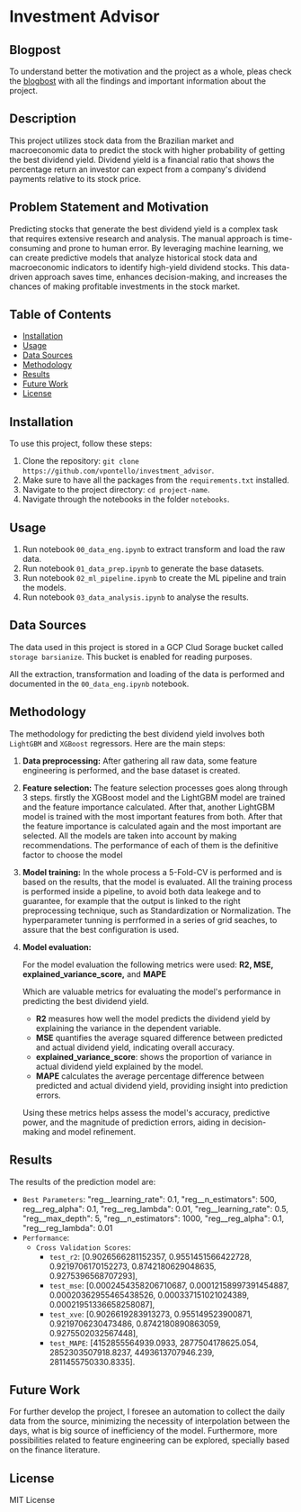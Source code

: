 # Investment Advisor

## Blogpost

To understand better the motivation and the project as a whole, pleas check the [blogbost](https://medium.com/@ing.victorpontello/unleashing-ais-power-transforming-investments-with-data-and-analytics-6a06730ed779) with all the findings and important information about the project.

## Description

This project utilizes stock data from the Brazilian market and macroeconomic data to predict the stock with higher probability of getting the best dividend yield. Dividend yield is a financial ratio that shows the percentage return an investor can expect from a company's dividend payments relative to its stock price.

## Problem Statement and Motivation

Predicting stocks that generate the best dividend yield is a complex task that requires extensive research and analysis. The manual approach is time-consuming and prone to human error. By leveraging machine learning, we can create predictive models that analyze historical stock data and macroeconomic indicators to identify high-yield dividend stocks. This data-driven approach saves time, enhances decision-making, and increases the chances of making profitable investments in the stock market.

## Table of Contents

- [Installation](#installation)
- [Usage](#usage)
- [Data Sources](#data-sources)
- [Methodology](#methodology)
- [Results](#results)
- [Future Work](#future-work)
- [License](#license)

## Installation

To use this project, follow these steps:

1. Clone the repository: `git clone https://github.com/vpontello/investment_advisor`.
2. Make sure to have all the packages from the `requirements.txt` installed.
3. Navigate to the project directory: `cd project-name`.
4. Navigate through the notebooks in the folder `notebooks`.


## Usage

1. Run notebook `00_data_eng.ipynb` to extract transform and load the raw data.
2. Run notebook `01_data_prep.ipynb` to generate the base datasets.
3. Run notebook `02_ml_pipeline.ipynb` to create the ML pipeline and train the models.
4. Run notebook `03_data_analysis.ipynb` to analyse the results.

## Data Sources

The data used in this project is stored in a GCP Clud Sorage bucket called `storage barsianize`.
This bucket is enabled for reading purposes.

All the extraction, transformation and loading of the data is performed and documented in the `00_data_eng.ipynb` notebook.

## Methodology

The methodology for predicting the best dividend yield involves both `LightGBM` and `XGBoost` regressors. Here are the main steps:

1. **Data preprocessing:** After gathering all raw data, some feature engineering is performed, and the base dataset is created.

2. **Feature selection:** The feature selection processes goes along through 3 steps. firstly the XGBoost model and the LightGBM model are trained and the feature importance calculated. After that, another LightGBM model is trained with the most important features from both. After that the feature importance is calculated again and the most important are selected. All the models are taken into account by making recommendations. The performance of each of them is the definitive factor to choose the model

3. **Model training:**
 In the whole process a 5-Fold-CV is performed and is based on the results, that the model is evaluated. All the training process is performed inside a pipeline, to avoid both data leakege and to guarantee, for example that the output is linked to the right preprocessing technique, such as Standardization or Normalization. The hyperparameter tunning is perrformed in a series of grid seaches, to assure that the best configuration is used.

4. **Model evaluation:**

    For the model evaluation the following metrics were used:
    **R2, MSE, explained_variance_score,** and **MAPE** 

    Which are valuable metrics for evaluating the model's performance in predicting the best dividend yield.

    * **R2** measures how well the model predicts the dividend yield by explaining the variance in the dependent variable.
    * **MSE** quantifies the average squared difference between predicted and actual dividend yield, indicating overall accuracy.
    * **explained_variance_score**: shows the proportion of variance in actual dividend yield explained by the model.
    * **MAPE** calculates the average percentage difference between predicted and actual dividend yield, providing insight into prediction errors.

    Using these metrics helps assess the model's accuracy, predictive power, and the magnitude of prediction errors, aiding in decision-making and model refinement.

## Results

The results of the prediction model are:
 * `Best Parameters`: "reg__learning_rate": 0.1, "reg__n_estimators": 500, reg__reg_alpha": 0.1, "reg__reg_lambda": 0.01, "reg__learning_rate": 0.5, "reg__max_depth": 5, "reg__n_estimators": 1000, "reg__reg_alpha": 0.1, "reg__reg_lambda": 0.01
 * `Performance`: 
    * `Cross Validation Scores`: 
        * `test_r2`: [0.9026566281152357, 0.9551451566422728, 0.9219706170152273, 0.8742180629048635, 0.9275396568707293], 
        * `test_mse`: [0.0002454358206710687, 0.00012158997391454887, 0.00020362955465438526, 0.000337151021024389, 0.00021951336658258087], 
        * `test_xve`: [0.9026619283913273, 0.955149523900871, 0.9219706230473486, 0.8742180890863059, 0.9275502032567448], 
        * `test_MAPE`: [4152855564939.0933, 2877504178625.054, 2852303507918.8237, 4493613707946.239, 2811455750330.8335]. 

## Future Work

For further develop the project, I foresee an automation to collect the daily data from the source, minimizing the necessity of interpolation between the days, what is big source of inefficiency of the model. Furthermore, more possibilities related to feature engineering can be explored, specially based on the finance literature.

## License

MIT License
